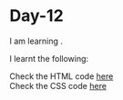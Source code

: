 # Day-12
I am learning .

I learnt the following:   




Check the HTML code [here](./full-code.html)  
Check the CSS code [here](./full-code.css)